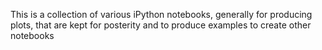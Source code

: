 This is a collection of various iPython notebooks, generally for producing
plots, that are kept for posterity and to produce examples to create other
notebooks
